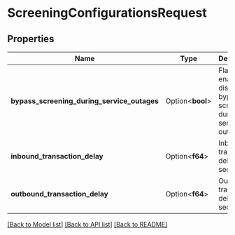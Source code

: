 # ScreeningConfigurationsRequest

## Properties

Name | Type | Description | Notes
------------ | ------------- | ------------- | -------------
**bypass_screening_during_service_outages** | Option<**bool**> | Flag to enable or disable bypass screening during service outages. | [optional]
**inbound_transaction_delay** | Option<**f64**> | Inbound transaction delay in seconds. | [optional]
**outbound_transaction_delay** | Option<**f64**> | Outbound transaction delay in seconds. | [optional]

[[Back to Model list]](../README.md#documentation-for-models) [[Back to API list]](../README.md#documentation-for-api-endpoints) [[Back to README]](../README.md)


